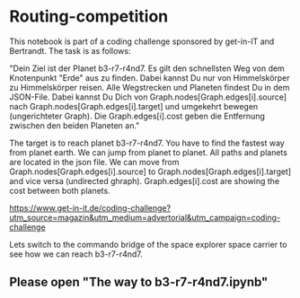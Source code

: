 # Routing-competition

This notebook is part of a coding challenge sponsored by get-in-IT and Bertrandt. The task is as follows: 

"Dein Ziel ist der Planet b3-r7-r4nd7. Es gilt den schnellsten Weg von dem Knotenpunkt "Erde" aus zu finden. Dabei kannst Du nur von Himmelskörper zu Himmelskörper reisen. Alle Wegstrecken und Planeten findest Du in dem JSON-File. Dabei kannst Du Dich von Graph.nodes[Graph.edges[i].source] nach Graph.nodes[Graph.edges[i].target] und umgekehrt bewegen (ungerichteter Graph). Die Graph.edges[i].cost geben die Entfernung zwischen den beiden Planeten an."

The target is to reach planet b3-r7-r4nd7. You have to find the fastest way from planet earth. We can jump from planet to planet. All paths and planets are located in the json file. We can move from Graph.nodes[Graph.edges[i].source] to Graph.nodes[Graph.edges[i].target] and vice versa (undirected ghraph).  Graph.edges[i].cost are showing the cost between both planets.

https://www.get-in-it.de/coding-challenge?utm_source=magazin&utm_medium=advertorial&utm_campaign=coding-challenge

Lets switch to the commando bridge of the space explorer space carrier to see how we can reach b3-r7-r4nd7.

## Please open "The way to b3-r7-r4nd7.ipynb"
